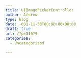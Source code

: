 ```yaml
---
title: UIImagePickerController
author: Andrew
type: blog
date: -001-11-30T00:00:00+00:00
draft: true
url: /?p=11679
categories:
  - Uncategorized

---
```


